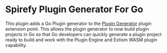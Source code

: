 # Spirefy Plugin Generator For Go

This plugin adds a Go Plugin generator to the [Plugin Generator](https://github.com/spirefy/plugin-generator) plugin extension point. This
allows the plugin generator to now build plugin projects in Go so that Go developers
can quickly generate a plugin project ready to build and work with the Plugin Engine
and Extism WASM plugin capability. 

